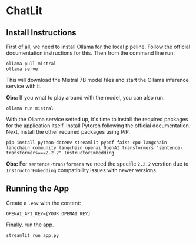 # ChatLit

## Install Instructions

First of all, we need to install Ollama for the local pipeline. Follow the official documentation instructions for this. Then from the command line run:

```shell
ollama pull mistral
ollama serve
```
This will download the Mistral 7B model files and start the Ollama inference service with it.

**Obs:** If you wnat to play around with the model, you can also run:
```shell
ollama run mistral
```

With the Ollama service setted up, it's time to install the required packages for the application itself.
Install Pytorch following the official documentation. Next, install the other required packages using PiP.

```shell
pip install python-dotenv streamlit pypdf faiss-cpu langchain langchain_community langchain_openai OpenAI transformers "sentence-transformers===2.2.2" InstructorEmbedding
```
**Obs:** For `sentence-transformers` we need the specific `2.2.2` verstion due to `InstructorEmbedding` compatibility issues with newer versions.

## Running the App

Create a `.env` with the content:
```env
OPENAI_API_KEY=[YOUR OPENAI KEY]
```

Finally, run the app.
```shell
streamlit run app.py
```